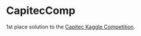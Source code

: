 # CapitecComp
1st place solution to the [Capitec Kaggle Competition](https://www.kaggle.com/c/capitec-bblb).
